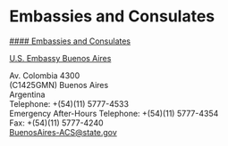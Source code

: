 # Embassies and Consulates

[#### Embassies and Consulates](javascript:void(0); "Embassies and Consulates")

[U.S. Embassy Buenos Aires](https://ar.usembassy.gov/)

Av. Colombia 4300  
(C1425GMN) Buenos Aires  
Argentina  
Telephone: +(54)(11) 5777-4533  
Emergency After-Hours Telephone: +(54)(11) 5777-4354  
Fax: +(54)(11) 5777-4240  
[BuenosAires-ACS@state.gov](mailto:BuenosAires-ACS@state.gov)
